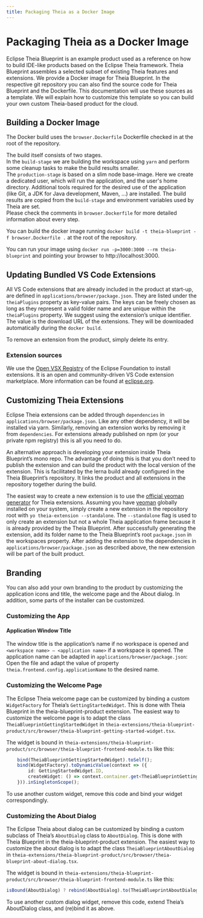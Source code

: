 ```yaml
---
title: Packaging Theia as a Docker Image
---
```


# Packaging Theia as a Docker Image

Eclipse Theia Blueprint is an example product used as a reference on how to build IDE-like products based on the Eclipse Theia framework.
Theia Blueprint assembles a selected subset of existing Theia features and extensions.
We provide a Docker image for Theia Blueprint.
In the respective git repository you can also find the source code for Theia Blueprint and the Dockerfile.
This documentation will use these sources as a template. We will explain
how to customize this template so you can build your own custom Theia-based product for the cloud.

## Building a Docker Image

The Docker build uses the `browser.Dockerfile` Dockerfile checked in at the root of the repository.

The build itself consists of two stages.\
In the `build-stage` we are building the workspace using `yarn` and perform some cleanup tasks to make the build results smaller.\
The `production-stage` is based on a slim node base-image. Here we create a dedicated user, which will run the application, and the user's home directory.
Additional tools required for the desired use of the application (like Git, a JDK for Java development, Maven, ...) are installed.
The build results are copied from the `build-stage` and environment variables used by Theia are set.\
Please check the comments in `browser.Dockerfile` for more detailed information about every step.

You can build the docker image running `docker build -t theia-blueprint -f browser.Dockerfile .` at the root of the repository.

You can run your image using `docker run -p=3000:3000 --rm theia-blueprint` and pointing your browser to http://localhost:3000.

## Updating Bundled VS Code Extensions

All VS Code extensions that are already included in the product at start-up, are defined in `applications/browser/package.json`.
They are listed under the `theiaPlugins` property as key-value pairs.
The keys can be freely chosen as long as they represent a valid folder name and are unique within the `theiaPlugins` property.
We suggest using the extension’s unique identifier.
The value is the download URL of the extensions.
They will be downloaded automatically during the `docker build`.

To remove an extension from the product, simply delete its entry.

### Extension sources

We use the [Open VSX Registry](https://open-vsx.org/) of the Eclipse Foundation to install extensions.
It is an open and community-driven VS Code extension marketplace.
More information can be found at [eclipse.org](https://www.eclipse.org/legal/open-vsx-registry-faq/).

## Customizing Theia Extensions

Eclipse Theia extensions can be added through `dependencies` in `applications/browser/package.json`.
Like any other dependency, it will be installed via yarn.
Similarly, removing an extension works by removing it from `dependencies`.
For extensions already published on npm (or your private npm registry) this is all you need to do.

An alternative approach is developing your extension inside Theia Blueprint’s mono repo.
The advantage of doing this is that you don’t need to publish the extension and can build the product with the local version of the extension.
This is facilitated by the lerna build already configured in the Theia Blueprint’s repository.
It links the product and all extensions in the repository together during the build.

The easiest way to create a new extension is to use the [official yeoman generator](https://www.npmjs.com/package/generator-theia-extension) for Theia extensions.
Assuming you have [yeoman](https://yeoman.io/) globally installed on your system, simply create a new extension in the repository root with `yo theia-extension --standalone`.
The `--standalone` flag is used to only create an extension but not a whole Theia application frame because it is already provided by the Theia Blueprint.
After successfully generating the extension, add its folder name to the Theia Blueprint’s root `package.json` in the workspaces property.
After adding the extension to the dependencies in `applications/browser/package.json` as described above, the new extension will be part of the built product.

## Branding

You can also add your own branding to the product by customizing the application icons and title, the welcome page and the About dialog.
In addition, some parts of the installer can be customized.

### Customizing the App

#### Application Window Title

The window title is the application’s name if no workspace is opened and `<workspace name> — <application name>` if a workspace is opened.
The application name can be adapted in `applications/browser/package.json`:
Open the file and adapt the value of property `theia.frontend.config.applicationName` to the desired name.

### Customizing the Welcome Page

The Eclipse Theia welcome page can be customized by binding a custom `WidgetFactory` for Theia’s `GettingStartedWidget`.
This is done with Theia Blueprint in the theia-blueprint-product extension.
The easiest way to customize the welcome page is to adapt the class `TheiaBlueprintGettingStartedWidget` in `theia-extensions/theia-blueprint-product/src/browser/theia-blueprint-getting-started-widget.tsx`.

The widget is bound in `theia-extensions/theia-blueprint-product/src/browser/theia-blueprint-frontend-module.ts` like this:

```typescript
    bind(TheiaBlueprintGettingStartedWidget).toSelf();
    bind(WidgetFactory).toDynamicValue(context => ({
        id: GettingStartedWidget.ID,
        createWidget: () => context.container.get<TheiaBlueprintGettingStartedWidget>(TheiaBlueprintGettingStartedWidget),
    })).inSingletonScope();
```

To use another custom widget, remove this code and bind your widget correspondingly.

### Customizing the About Dialog

The Eclipse Theia about dialog can be customized by binding a custom subclass of Theia’s `AboutDialog` class to `AboutDialog`.
This is done with Theia Blueprint in the theia-blueprint-product extension.
The easiest way to customize the about dialog is to adapt the class `TheiaBlueprintAboutDialog` in `theia-extensions/theia-blueprint-product/src/browser/theia-blueprint-about-dialog.tsx`.

The widget is bound in `theia-extensions/theia-blueprint-product/src/browser/theia-blueprint-frontend-module.ts` like this:

```typescript
isBound(AboutDialog) ? rebind(AboutDialog).to(TheiaBlueprintAboutDialog).inSingletonScope() : bind(AboutDialog).to(TheiaBlueprintAboutDialog).inSingletonScope();
```

To use another custom dialog widget, remove this code, extend Theia’s AboutDialog class, and (re)bind it as above.
